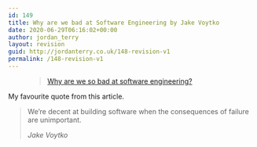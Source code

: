 ```yaml
---
id: 149
title: Why are we bad at Software Engineering by Jake Voytko
date: 2020-06-29T06:16:02+00:00
author: jordan_terry
layout: revision
guid: http://jordanterry.co.uk/148-revision-v1
permalink: /148-revision-v1
---
```

<figure class="wp-block-embed-wordpress wp-block-embed is-type-wp-embed is-provider-www-bitlog-com">

<div class="wp-block-embed__wrapper">
  <blockquote class="wp-embedded-content" data-secret="rPvFc20ArO">
    <a href="https://www.bitlog.com/2020/02/12/why-are-we-so-bad-at-software-engineering/">Why are we so bad at software engineering?</a>
  </blockquote>
</div></figure> 

My favourite quote from this article.

<blockquote class="wp-block-quote">
  <p>
    We’re decent at building software when the consequences of failure are unimportant.
  </p>
  
  <cite>Jake Voytko</cite>
</blockquote>